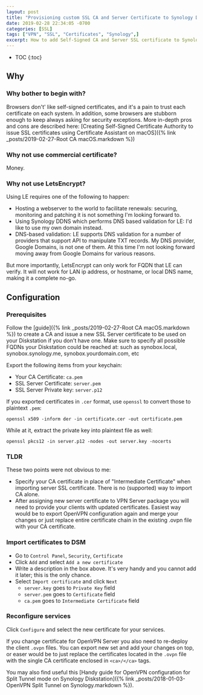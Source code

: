 ```yaml
---
layout: post
title: "Provisioning custom SSL CA and Server Certificate to Synology Diskstation"
date: 2019-02-28 22:34:05 -0700
categories: [SSL]
tags: ["VPN", "SSL", "Certificates", "Synology",]
excerpt: How to add Self-Signed CA and Server SSL certificate to Synology DSM and configure it to be used with services. Two poorly documented pitfalls I stumbled upon.
---
```


* TOC
{:toc}


## Why

### Why bother to begin with?

Browsers don't' like self-signed certificates, and it's a pain to trust each certificate on each system. In addition, some browsers are stubborn enough to keep always asking for security exceptions. More in-depth pros and cons are described here: [Creating Self-Signed Certificate Authority to issue SSL certificates using Certificate Assistant on macOS]({% link _posts/2019-02-27-Root CA macOS.markdown %})

### Why not use commercial certificate?

Money.

### Why not use LetsEncrypt? 

Using LE requires one of the following to happen: 

* Hosting a webserver to the world to facilitate renewals: securing, monitoring and patching it is not something I'm looking forward to.
* Using Synology DDNS which performs DNS based validation for LE: I'd like to use my own domain instead.
* DNS-based validation: LE supports DNS validation for a number of providers that support API to manipulate TXT records. My DNS provider, Google Domains, is not one of them. At this time I'm not looking forward moving away from Google Domains for various reasons.

But more importantly, LetsEncrypt can only work for FQDN that LE can verify. It will not work for LAN ip address, or hostname, or local DNS name, making it a complete no-go.

## Configuration

### Prerequisites

Follow the [guide]({% link _posts/2019-02-27-Root CA macOS.markdown %}) to create a CA and issue a new SSL Server certificate to be used on your Diskstation if you don't have one. Make sure to specify all possible FQDNs your Diskstation could be reached at: such as synobox.local, synobox.synology.me, synobox.yourdomain.com, etc

Export the following items from your keychain:

* Your CA Certificate: `ca.pem`
* SSL Server Certificate: `server.pem`
* SSL Server Private key: `server.p12`

If you exported certificates in `.cer` format, use `openssl` to convert those to plaintext `.pem`:
     
    openssl x509 -inform der -in certificate.cer -out certificate.pem

While at it, extract the private key into plaintext file as well:

    openssl pkcs12 -in server.p12 -nodes -out server.key -nocerts

### TLDR

These two points were not obvious to me:

* Specify your CA certificate in place of "Intermediate Certificate" when importing server SSL certificate. There is no (supported) way to import CA alone.
* After assigning new server certificate to VPN Server package you will need to provide your clients with updated certificates. Easiest way would be to export OpenVPN configuration again and merge your changes or just replace entire certificate chain in the existing .ovpn file with your CA certificate.

### Import certificates to DSM

* Go to `Control Panel`, `Security`, `Certificate`
* Click `Add` and select `Add a new certificate`
* Write a description in the box above. It's very handy and you cannot add it later; this is the only chance. 
* Select `Import certificate` and click `Next`
  * `server.key` goes to `Private Key` field
  * `server.pem` goes to `Certificate` field
  * `ca.pem` goes to `Intermediate Certificate` field

### Reconfigure services

Click `Configure` and select the new certificate for your services. 

If you change certificate for OpenVPN Server you also need to re-deploy the client `.ovpn` files. You can export new set and add your changes on top, or easer would be to just replace the certificates located in the `.ovpn` file with the single CA certificate enclosed in `<ca>/</ca>` tags.

You may also find useful this [Handy guide for OpenVPN configuration for Split Tunnel mode on Synology Diskstation]({% link _posts/2018-01-03-OpenVPN Split Tunnel on Synology.markdown %}).


